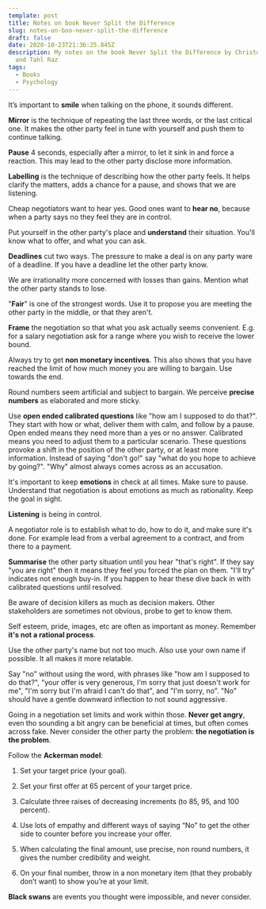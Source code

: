```yaml
---
template: post
title: Notes on book Never Split the Difference
slug: notes-on-boo-never-split-the-difference
draft: false
date: 2020-10-23T21:36:25.845Z
description: My notes on the book Never Split the Difference by Christopher Voss
  and Tahl Raz
tags:
  - Books
  - Psychology
---
```

It’s important to **smile** when talking on the phone, it sounds different.

**Mirror** is the technique of repeating the last three words, or the last critical one. It makes the other party feel in tune with yourself and push them to continue talking.

**Pause** 4 seconds, especially after a mirror, to let it sink in and force a reaction. This may lead to the other party disclose more information.

**Labelling** is the technique of describing how the other party feels. It helps clarify the matters, adds a chance for a pause, and shows that we are listening.

Cheap negotiators want to hear yes. Good ones want to **hear no**, because when a party says no they feel they are in control.

Put yourself in the other party's place and **understand** their situation. You'll know what to offer, and what you can ask.

**Deadlines** cut two ways. The pressure to make a deal is on any party ware of a deadline. If you have a deadline let the other party know.

We are irrationality more concerned with losses than gains. Mention what the other party stands to lose.

"**Fair**" is one of the strongest words. Use it to propose you are meeting the other party in the middle, or that they aren't.

**Frame** the negotiation so that what you ask actually seems convenient. E.g. for a salary negotiation ask for a range where you wish to receive the lower bound.

Always try to get **non monetary incentives**. This also shows that you have reached the limit of how much money you are willing to bargain. Use towards the end.

Round numbers seem artificial and subject to bargain. We perceive **precise numbers** as elaborated and more sticky.

Use **open ended calibrated questions** like "how am I supposed to do that?". They start with how or what, deliver them with calm, and follow by a pause. Open ended means they need more than a yes or no answer. Calibrated means you need to adjust them to a particular scenario. These questions provoke a shift in the position of the other party, or at least more information. Instead of saying "don't go!" say "what do you hope to achieve by going?". "Why" almost always comes across as an accusation.

It's important to keep **emotions** in check at all times. Make sure to pause. Understand that negotiation is about emotions as much as rationality. Keep the goal in sight.

**Listening** is being in control.

A negotiator role is to establish what to do, how to do it, and make sure it's done. For example lead from a verbal agreement to a contract, and from there to a payment.

**Summarise** the other party situation until you hear "that's right". If they say "you are right" then it means they feel you forced the plan on them. "I'll try" indicates not enough buy-in. If you happen to hear these dive back in with calibrated questions until resolved.

Be aware of decision killers as much as decision makers. Other stakeholders are sometimes not obvious, probe to get to know them.

Self esteem, pride, images, etc are often as important as money. Remember **it's not a rational process**.

Use the other party's name but not too much. Also use your own name if possible. It all makes it more relatable.

Say "no" without using the word, with phrases like "how am I supposed to do that?", "your offer is very generous, I'm sorry that just doesn't work for me", "I'm sorry but I'm afraid I can't do that", and "I'm sorry, no". "No" should have a gentle downward inflection to not sound aggressive.

Going in a negotiation set limits and work within those. **Never get angry**, even tho sounding a bit angry can be beneficial at times, but often comes across fake. Never consider the other party the problem: **the negotiation is the problem**.

Follow the **Ackerman model**:

1. Set your target price (your goal).

2. Set your first offer at 65 percent of your target price.

3. Calculate three raises of decreasing increments (to 85, 95, and 100 percent).

4. Use lots of empathy and different ways of saying “No” to get the other side to counter before you increase your offer.

5. When calculating the final amount, use precise, non round numbers, it gives the number credibility and weight.

6. On your final number, throw in a non monetary item (that they probably don’t want) to show you’re at your limit.

**Black swans** are events you thought were impossible, and never consider.